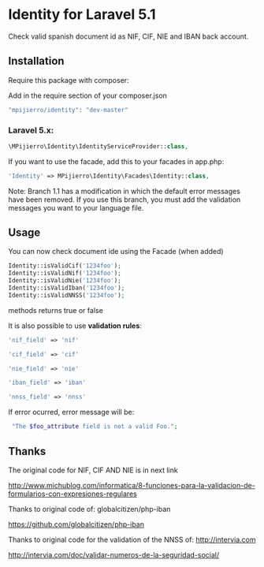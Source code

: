 # Identity for Laravel 5.1

Check valid spanish document id as NIF, CIF, NIE and IBAN back account. 

## Installation

Require this package with composer:

Add in the require section of your composer.json
```php
"mpijierro/identity": "dev-master"
```

### Laravel 5.x:

```php
\MPijierro\Identity\IdentityServiceProvider::class,
```

If you want to use the facade, add this to your facades in app.php:

```php
'Identity' => MPijierro\Identity\Facades\Identity::class,
```


Note: Branch 1.1 has a modification in which the default error messages have been removed. If you use this branch, you must add the validation messages you want to your language file.

## Usage

You can now check document ide using the Facade (when added)

```php
Identity::isValidCif('1234foo');
Identity::isValidNif('1234foo');
Identity::isValidNie('1234foo');
Identity::isValidIban('1234foo');
Identity::isValidNNSS('1234foo');
```

methods returns true or false


It is also possible to use **validation rules**:

```php
'nif_field' => 'nif'

'cif_field' => 'cif'

'nie_field' => 'nie'

'iban_field' => 'iban'

'nnss_field' => 'nnss'

```
If error ocurred, error message will be:
```php
 "The $foo_attribute field is not a valid Foo.";
```



## Thanks

The original code for NIF, CIF AND NIE is in next link

http://www.michublog.com/informatica/8-funciones-para-la-validacion-de-formularios-con-expresiones-regulares

Thanks to original code of: globalcitizen/php-iban
 
 https://github.com/globalcitizen/php-iban
 
 Thanks to original code for the validation of the NNSS of: http://intervia.com
 
 http://intervia.com/doc/validar-numeros-de-la-seguridad-social/
